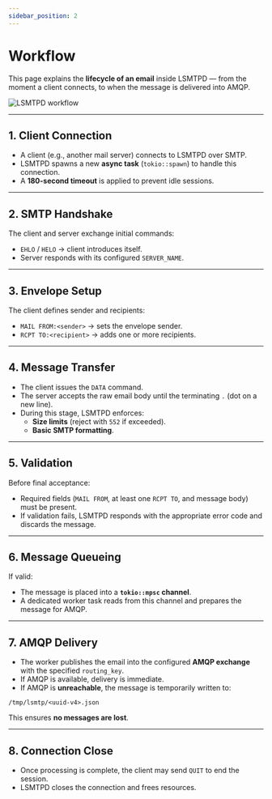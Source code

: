 ```yaml
---
sidebar_position: 2
---
```


# Workflow

This page explains the **lifecycle of an email** inside LSMTPD — from the moment a client connects, to when the message is delivered into AMQP.

<img src="/img/flow.svg" alt="LSMTPD workflow" />

---

## 1. Client Connection
- A client (e.g., another mail server) connects to LSMTPD over SMTP.  
- LSMTPD spawns a new **async task** (`tokio::spawn`) to handle this connection.  
- A **180-second timeout** is applied to prevent idle sessions.  

---

## 2. SMTP Handshake
The client and server exchange initial commands:  
- `EHLO` / `HELO` → client introduces itself.  
- Server responds with its configured `SERVER_NAME`.  

---

## 3. Envelope Setup
The client defines sender and recipients:  
- `MAIL FROM:<sender>` → sets the envelope sender.  
- `RCPT TO:<recipient>` → adds one or more recipients.  

---

## 4. Message Transfer
- The client issues the `DATA` command.  
- The server accepts the raw email body until the terminating `.` (dot on a new line).  
- During this stage, LSMTPD enforces:  
  - **Size limits** (reject with `552` if exceeded).  
  - **Basic SMTP formatting**.  

---

## 5. Validation
Before final acceptance:  
- Required fields (`MAIL FROM`, at least one `RCPT TO`, and message body) must be present.  
- If validation fails, LSMTPD responds with the appropriate error code and discards the message.  

---

## 6. Message Queueing
If valid:  
- The message is placed into a **`tokio::mpsc` channel**.  
- A dedicated worker task reads from this channel and prepares the message for AMQP.  

---

## 7. AMQP Delivery
- The worker publishes the email into the configured **AMQP exchange** with the specified `routing_key`.  
- If AMQP is available, delivery is immediate.  
- If AMQP is **unreachable**, the message is temporarily written to:  

```
/tmp/lsmtp/<uuid-v4>.json
```

This ensures **no messages are lost**.  

---

## 8. Connection Close
- Once processing is complete, the client may send `QUIT` to end the session.  
- LSMTPD closes the connection and frees resources.  

